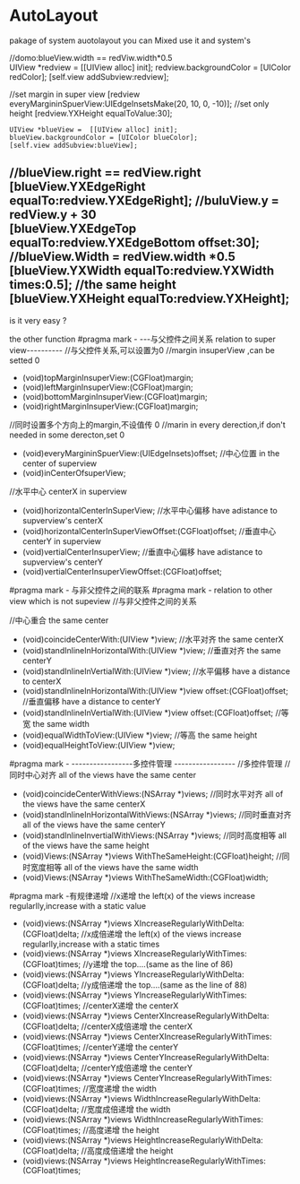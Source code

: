 # AutoLayout
pakage of system auotolayout  you can Mixed use it and system's

//domo:blueView.width == redViw.width*0.5   
    UIView *redview = [[UIView alloc] init];
    redview.backgroundColor = [UIColor redColor];
    [self.view addSubview:redview];
   
   //set margin in super view 
    [redview everyMargininSpuerView:UIEdgeInsetsMake(20, 10, 0, -10)];
   //set only height
    [redview.YXHeight equalToValue:30];

    UIView *blueView =  [[UIView alloc] init];
    blueView.backgroundColor = [UIColor blueColor];
    [self.view addSubview:blueView];
  //blueView.right == redView.right 
    [blueView.YXEdgeRight equalTo:redview.YXEdgeRight];
  //buluView.y = redView.y + 30  
    [blueView.YXEdgeTop equalTo:redview.YXEdgeBottom offset:30];
  //blueView.Width = redView.width *0.5  
    [blueView.YXWidth equalTo:redview.YXWidth times:0.5];
  //the same height
    [blueView.YXHeight equalTo:redview.YXHeight];
  ---------------------------------------------------------------------
  is it very easy ?
  
  the other function
  #pragma mark - ---与父控件之间关系 relation to super view----------
//与父控件关系,可以设置为0   //margin insuperView ,can be setted 0
- (void)topMarginInsuperView:(CGFloat)margin;
- (void)leftMarginInsuperView:(CGFloat)margin;
- (void)bottomMarginInsuperView:(CGFloat)margin;
- (void)rightMarginInsuperView:(CGFloat)margin;

//同时设置多个方向上的margin,不设值传 0
//marin in every derection,if don't needed in some derecton,set 0
- (void)everyMargininSpuerView:(UIEdgeInsets)offset;
//中心位置 in the center of superview
- (void)inCenterOfsuperView;

//水平中心  centerX in superview
- (void)horizontalCenterInSuperView;
//水平中心偏移  have adistance to supverview's centerX
- (void)horizontalCenterInSuperViewOffset:(CGFloat)offset;
//垂直中心  centerY in superview
- (void)vertialCenterInsuperView;
//垂直中心偏移  have adistance to supverview's centerY
- (void)vertialCenterInsuperViewOffset:(CGFloat)offset;

#pragma mark - 与非父控件之间的联系 
#pragma mark - relation to other view which is not supeview
//与非父控件之间的关系

//中心重合     the same center
- (void)coincideCenterWith:(UIView *)view;
//水平对齐     the same centerX
- (void)standInlineInHorizontalWith:(UIView *)view;
//垂直对齐     the same centerY
- (void)standInlineInVertialWith:(UIView *)view;
//水平偏移     have a distance to centerX
- (void)standInlineInHorizontalWith:(UIView *)view offset:(CGFloat)offset;
//垂直偏移    have a distance to centerY
- (void)standInlineInVertialWith:(UIView *)view offset:(CGFloat)offset;
//等宽  the same width
- (void)equalWidthToView:(UIView *)view;
//等高  the same height
- (void)equalHeightToView:(UIView *)view;

#pragma mark - -----------------多控件管理 -----------------
//多控件管理
//同时中心对齐     all of the views have the same center
- (void)coincideCenterWithViews:(NSArray *)views;
//同时水平对齐     all of the views have the same centerX
- (void)standInlineInHorizontalWithViews:(NSArray *)views;
//同时垂直对齐     all of the views have the same centerY
- (void)standInlineInvertialWithViews:(NSArray *)views;
//同时高度相等     all of the views have the same height
- (void)Views:(NSArray *)views WithTheSameHeight:(CGFloat)height;
//同时宽度相等     all of the views have the same width
- (void)Views:(NSArray *)views WithTheSameWidth:(CGFloat)width;

#pragma mark -有规律递增
//x递增   the left(x) of the views increase regularlly,increase with a static value
- (void)views:(NSArray *)views XIncreaseRegularlyWithDelta:(CGFloat)delta;
//x成倍递增       the left(x) of the views increase regularlly,increase with a static times
- (void)views:(NSArray *)views XIncreaseRegularlyWithTimes:(CGFloat)times;
//y递增          the top....(same as the line of 86)
- (void)views:(NSArray *)views YIncreaseRegularlyWithDelta:(CGFloat)delta;
//y成倍递增       the top....(same as the line of 88)
- (void)views:(NSArray *)views YIncreaseRegularlyWithTimes:(CGFloat)times;
//centerX递增    the centerX
- (void)views:(NSArray *)views CenterXIncreaseRegularlyWithDelta:(CGFloat)delta;
//centerX成倍递增  the centerX
- (void)views:(NSArray *)views CenterXIncreaseRegularlyWithTimes:(CGFloat)times;
//centerY递增     the centerY
- (void)views:(NSArray *)views CenterYIncreaseRegularlyWithDelta:(CGFloat)delta;
//centerY成倍递增  the centerY
- (void)views:(NSArray *)views CenterYIncreaseRegularlyWithTimes:(CGFloat)times;
//宽度递增         the width
- (void)views:(NSArray *)views WidthIncreaseRegularlyWithDelta:(CGFloat)delta;
//宽度成倍递增       the width
- (void)views:(NSArray *)views WidthIncreaseRegularlyWithTimes:(CGFloat)times;
//高度递增          the height
- (void)views:(NSArray *)views HeightIncreaseRegularlyWithDelta:(CGFloat)delta;
//高度成倍递增       the height
- (void)views:(NSArray *)views HeightIncreaseRegularlyWithTimes:(CGFloat)times;
